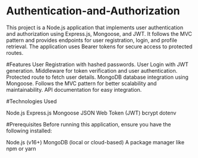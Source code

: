 # Authentication-and-Authorization

This project is a Node.js application that implements user authentication and authorization using Express.js, Mongoose, and JWT. It follows the MVC pattern and provides endpoints for user registration, login, and profile retrieval. The application uses Bearer tokens for secure access to protected routes.

#Features
User Registration with hashed passwords.
User Login with JWT generation.
Middleware for token verification and user authentication.
Protected route to fetch user details.
MongoDB database integration using Mongoose.
Follows the MVC pattern for better scalability and maintainability.
API documentation for easy integration.

#Technologies Used

Node.js
Express.js
Mongoose
JSON Web Token (JWT)
bcrypt
dotenv

#Prerequisites
Before running this application, ensure you have the following installed:

Node.js (v16+)
MongoDB (local or cloud-based)
A package manager like npm or yarn



